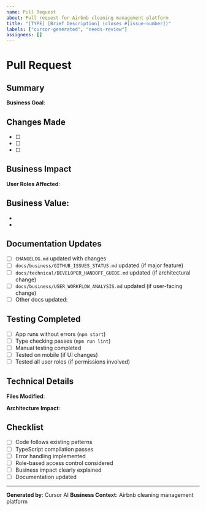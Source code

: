 ```yaml
---
name: Pull Request
about: Pull request for Airbnb cleaning management platform
title: "[TYPE] [Brief Description] (closes #[issue-number])"
labels: ["cursor-generated", "needs-review"]
assignees: []
---
```


# Pull Request

## Summary
<!-- Provide a clear summary of what this PR changes and why -->

**Business Goal**: <!-- What business problem does this solve? -->

## Changes Made
<!-- List specific changes in this PR -->
- [ ] 
- [ ] 
- [ ] 

## Business Impact
<!-- Explain how this benefits users and the business -->

**User Roles Affected**: <!-- property_owner, cleaner, co_host, or multiple -->

**Business Value**:
- 
- 
- 

## Documentation Updates
<!-- Check all that apply -->
- [ ] `CHANGELOG.md` updated with changes
- [ ] `docs/business/GITHUB_ISSUES_STATUS.md` updated (if major feature)
- [ ] `docs/technical/DEVELOPER_HANDOFF_GUIDE.md` updated (if architectural change)
- [ ] `docs/business/USER_WORKFLOW_ANALYSIS.md` updated (if user-facing change)
- [ ] Other docs updated: <!-- list files -->

## Testing Completed
- [ ] App runs without errors (`npm start`)
- [ ] Type checking passes (`npm run lint`)
- [ ] Manual testing completed
- [ ] Tested on mobile (if UI changes)
- [ ] Tested all user roles (if permissions involved)

## Technical Details
**Files Modified**:
<!-- List key files changed -->

**Architecture Impact**:
<!-- Any changes to data models, services, or component patterns -->

## Checklist
- [ ] Code follows existing patterns
- [ ] TypeScript compilation passes
- [ ] Error handling implemented
- [ ] Role-based access control considered
- [ ] Business impact clearly explained
- [ ] Documentation updated

---
**Generated by**: Cursor AI
**Business Context**: Airbnb cleaning management platform
